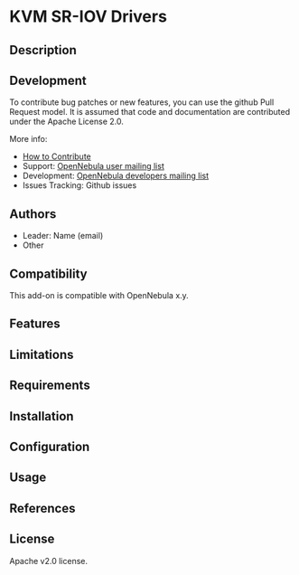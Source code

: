 # KVM SR-IOV Drivers

## Description

## Development

To contribute bug patches or new features, you can use the github Pull Request model. It is assumed that code and documentation are contributed under the Apache License 2.0. 

More info:
* [How to Contribute](http://opennebula.org/software:add-ons#how_to_contribute_to_an_existing_add-on)
* Support: [OpenNebula user mailing list](http://opennebula.org/community:mailinglists)
* Development: [OpenNebula developers mailing list](http://opennebula.org/community:mailinglists)
* Issues Tracking: Github issues

## Authors

* Leader: Name (email)
* Other

## Compatibility

This add-on is compatible with OpenNebula x.y.

## Features

## Limitations

## Requirements

## Installation

## Configuration

## Usage 

## References

## License

Apache v2.0 license.
